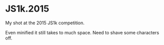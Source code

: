 JS1k.2015
=========

My shot at the 2015 JS1k competition.

Even minified it still takes to much space. Need to shave some characters off.
